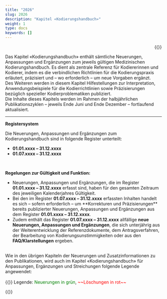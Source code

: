 ```yaml
---
title: "2026"
slug: 2026
description: "Kapitel «Kodierungshandbuch»"
weight: 1
type: docs
keywords: []
---
```

<p style="text-align: right;">{{<printButton>}}

Das Kapitel «Kodierungshandbuch» enthält sämtliche Neuerungen, Anpassungen und Ergänzungen zum jeweils gültigen Medizinischen Kodierungshandbuch.
Es dient als zentrale Referenz für Kodiererinnen und Kodierer, indem es die verbindlichen Richtlinien für die Kodierungspraxis erläutert, präzisiert und – wo erforderlich – um neue Vorgaben ergänzt.<br>
Des Weiteren werden in diesem Kapitel Hilfestellungen zur Interpretation, Anwendungsbeispiele für die Kodierrichtlinien sowie Präzisierungen bezüglich spezieller Kodierproblematiken publiziert.<br>
Die Inhalte dieses Kapitels werden im Rahmen der halbjährlichen Publikationszyklen – jeweils Ende Juni und Ende Dezember – fortlaufend aktualisiert.
________________________________________
**Registersystem**

Die Neuerungen, Anpassungen und Ergänzungen zum Kodierungshandbuch sind in folgende Register unterteilt:

   <ul>
        <li><strong>01.01.xxxx – 31.12.xxxx</strong></li>
        <li><strong>01.07.xxxx – 31.12.xxxx</strong></li>
    </ul>

<br>

**Regelungen zur Gültigkeit und Funktion:**
<ul>
  <li>Neuerungen, Anpassungen und Ergänzungen, die im Register <strong>01.01.xxxx – 31.12.xxxx</strong> erfasst sind, haben für den gesamten Zeitraum des jeweiligen Kalenderjahres Gültigkeit.
  </li>
  <li>Bei den im Register <strong>01.07.xxxx – 31.12.xxxx</strong> erfassten Inhalten handelt es sich – sofern erforderlich – um **Korrekturen und Präzisierungen** bereits publizierter Neuerungen, Anpassungen und Ergänzungen aus dem Register <strong>01.01.xxxx – 31.12.xxxx</strong>.
  </li>
  <li>Zudem enthält das Register <strong>01.07.xxxx – 31.12.xxxx</strong> allfällige <strong>neue Neuerungen, Anpassungen und Ergänzungen</strong>, die sich unterjährig aus der Weiterentwicklung der Referenzdokumente, dem Antragsverfahren, der Bearbeitung von Kodierungsunstimmigkeiten oder aus den <strong>FAQ/Klarstellungen</strong> ergeben.
  </li>
</ul>
<br>
Wie in den übrigen Kapiteln der Neuerungen und Zusatzinformationen zu den Publikationen, wird auch im Kapitel «Kodierungshandbuch» für Anpassungen, Ergänzungen und Streichungen folgende Legende angewendet:
<br>
<br>  
  {{<markdown>}}
  Legende: <font color="green">Neuerungen in grün</font>, <font color="red">~~Löschungen in rot~~</font>
  
{{</markdown>}}

